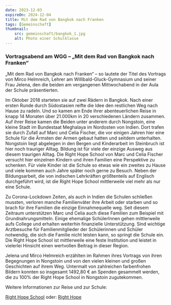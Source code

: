 ```yaml
---
date: 2023-12-03
expireOn: 2024-12-04
title: Mit dem Rad von Bangkok nach Franken
tags: [Gemeinschaft]
thumbnail:
    src: gemeinschaft/bangkok_1.jpg
    alt: Photo einer Schulklasse
---
```


### Vortragsabend am WGG – „Mit dem Rad von Bangkok nach Franken“

„Mit dem Rad von Bangkok nach Franken“ – so lautete der Titel des Vortrags von Mirco Helmreich, Lehrer am Willibald-Gluck-Gymnasium und seiner Frau Jelena, den die beiden am vergangenen Mittwochabend in der Aula der Schule präsentierten.

Im Oktober 2018 starteten sie auf zwei Rädern in Bangkok. Nach einer ersten Runde durch Südostasien reifte die Idee den restlichen Weg nach Hause zu radeln. Und so kamen am Ende ihrer abenteuerlichen Reise in knapp 14 Monaten über 21.000km in 20 verschiedenen Ländern zusammen. Auf ihrer Reise kamen die Beiden unter anderem durch Nongstoin, eine kleine Stadt im Bundestaat Meghalaya im Nordosten von Indien. Dort trafen sie durch Zufall auf Marc und Celia Fischer, die vor einigen Jahren hier eine Schule für die Ärmsten der Armen gebaut hatten und seitdem unterhalten. Nongstoin liegt abgelegen in den Bergen und Kinderarbeit im Steinbruch ist hier noch trauriger Alltag. Bildung ist für viele der einzige Ausweg aus diesem traurigen Alltag. Die Right Hope School von Marc und Celia Fischer versucht hier einzelnen Kindern und ihren Familien eine Perspektive zu schenken. Für viele Kinder ist die Schule so etwas wie ein zweites zu Hause und viele kommen auch Jahre später noch gerne zu Besuch. Neben der Bildungsarbeit, die von indischen Lehrkräften größtenteils auf Englisch durchgeführt wird, ist die Right Hope School mittlerweile viel mehr als nur eine Schule.

Zu Corona-Lockdown Zeiten, als auch in Indien die Schulen schließen mussten, verloren manche Familienväter ihre Arbeit oder starben und so brach für ihre Familien die einzige Einnahmequelle weg. Seit diesem Zeitraum unterstützen Marc und Celia auch diese Familien zum Beispiel mit Grundnahrungsmitteln. Einige ehemalige SchülerInnen gehen mittlerweile aufs College und erhalten weiterhin finanzielle Unterstützung. Sind wichtige Arztbesuche für Familienmitglieder der Schülerinnen und Schüler notwendig, die sich die Familie nicht leisten kann, so springt die Schule ein. Die Right Hope School ist mittlerweile eine feste Institution und leistet in vielerlei Hinsicht einen wertvollen Beitrag in dieser Region.

Jelena und Mirco Helmreich erzählten im Rahmen ihres Vortrags von ihren Begegnungen in Nongstoin und von den vielen kleinen und großen Geschichten auf ihrem Weg. Untermalt von zahlreichen farbenfrohen Bildern konnten so insgesamt 1492,80 € an Spenden gesammelt werden, die zu 100% der Right Hope School in Nongstoin zugutekommen.

Weitere Informationen zur Reise und zur Schule:

<a href="https://eatridelove.wixsite.com/website/righthopeschool" target = "_blank">Right Hope School</a>
oder: <a href="https://righthope.com/" target = "_blank">Right Hope </a>


<gallery images="/images/gemeinschaft/bangkok_1.jpg,/images/gemeinschaft/bangkok_2.jpg,/images/gemeinschaft/bangkok_3.jpg"></gallery>
